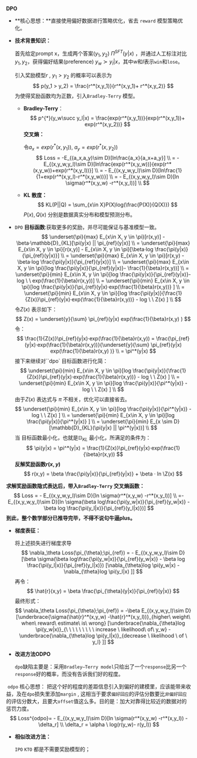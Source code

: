**DPO**

+ **核心思想：**直接使用偏好数据进行策略优化，省去 `reward` 模型策略优化。

+ **技术背景知识：**

  首先给定prompt x，生成两个答案$(y_1,y_2)~\Pi^{SFT}(y|x)$ ，并通过人工标注对比$y_1,y_2$，获得偏好结果(preference) $y_w\succ y_l|x$，其中$w$和$l$表示`win`和`lose`。

  引入奖励模型$r$  , $y_1 > y_2$ 的概率可以表示为
  $$
  p(y_1 > y_2) = \frac{r^*(x,y_1)}{r^*(x,y_1)+ r^*(x,y_2)}
  $$
  为使得奖励函数均为正数，引入`Bradley-Terry` 模型。

  + **Bradley-Terry**：
    $$
    p^{*}(y_w\succ y_l|x) = \frac{exp(r^*(x,y_1))}{exp(r^*(x,y_1))+ exp(r^*(x,y_2))}
    $$
    **交叉熵：**

    令$a_x = exp(r^*(x,y_1))$,   $a_y = exp(r^*(x,y_2))$
    $$
    Loss = -E_{(a_x,a_y)\sim D}[ln\frac{a_x}{a_x+a_y}] \\
    = - E_{(x,y_w,y_l)\sim D}[ln\frac{exp(r^*(x,y_w))}{exp(r^*(x,y_w))+exp(r^*(x,y_l))}] \\
    = - E_{(x,y_w,y_l)\sim D}[ln\frac{1}{1+exp(r^*(x,y_l)-r^*(x,y_w))}]  \\
    = - E_{(x,y_w,y_l)\sim D}[ln \sigma(r^*(x,y_w) -r^*(x,y_l))] \\
    $$

  + **KL 散度：**
    $$
    KL(P||Q) = \sum_{x\in X}P(X)log(\frac{P(X)}{Q(X)})
    $$
    $P(x),Q(x)$  分别是数据真实分布和模型预测分布。

+  `DPO`  **目标函数**:获取更多的奖励，并尽可能保证与基准模型一致。
  $$
  \underset{\pi}{max} E_{x\in X, y \in \pi}[r(x,y)] - \beta·\mathbb{D}_{KL}[\pi(y|x) || \pi_{ref}(y|x)] \\
  = \underset{\pi}{max} E_{x\in X, y \in \pi}[r(x,y)] - E_{x\in X, y \in \pi}[\beta·log \frac{\pi(y|x)}{\pi_{ref}(y|x)}]  \\
  = \underset{\pi}{max} E_{x\in X, y \in \pi}[r(x,y) - \beta·log \frac{\pi(y|x)}{\pi_{ref}(y|x)}] \\
  =  \underset{\pi}{max} E_{x\in X, y \in \pi}[log \frac{\pi(y|x)}{\pi_{ref}(y|x)}- \frac{1}{\beta}r(x,y))] \\
  =  \underset{\pi}{min} E_{x\in X, y \in \pi}[log \frac{\pi(y|x)}{\pi_{ref}(y|x)}- log \ \ exp(\frac{1}{\beta}r(x,y))] \\
  =  \underset{\pi}{min} E_{x\in X, y \in \pi}[log \frac{\pi(y|x)}{\pi_{ref}(y|x)·exp(\frac{1}{\beta}r(x,y))} ] \\
  =  \underset{\pi}{min} E_{x\in X, y \in \pi}[log \frac{\pi(y|x)}{\frac{1}{Z(x)}\pi_{ref}(y|x)·exp(\frac{1}{\beta}r(x,y))} - log \ \ Z(x) ] \\
  $$
  令$Z(x)$ 表示如下：
  $$
  Z(x) = \underset{y}{\sum} \pi_{ref}(y|x) exp(\frac{1}{\beta}r(x,y) )
  $$
  令：
  $$
  \frac{1}{Z(x)}\pi_{ref}(y|x)·exp(\frac{1}{\beta}r(x,y)) = \frac{\pi_{ref}(y|x)·exp(\frac{1}{\beta}r(x,y))}{\underset{y}{\sum} \pi_{ref}(y|x) exp(\frac{1}{\beta}r(x,y) )} \\
   = \pi^*(y|x)
  $$
  接下来继续对``dpo` 目标函数进行化简：
  $$
  \underset{\pi}{min} E_{x\in X, y \in \pi}[log \frac{\pi(y|x)}{\frac{1}{Z(x)}\pi_{ref}(y|x)·exp(\frac{1}{\beta}r(x,y))} - log \ \ Z(x) ] \\
    =  \underset{\pi}{min} E_{x\in X, y \in \pi}[log \frac{\pi(y|x)}{\pi^*(y|x)} - log \ \ Z(x) ] \\
  $$
  由于$Z(x)$ 表达式与 $\pi$  不相关，优化可以直接省去。
  $$
  \underset{\pi}{min} E_{x\in X, y \in \pi}[log \frac{\pi(y|x)}{\pi^*(y|x)} - log \ \ Z(x) ] \\
  = \underset{\pi}{min} E_{x\in X, y \in \pi}[log \frac{\pi(y|x)}{\pi^*(y|x)} ] \\
  = \underset{\pi}{min} E_{x \sim D}[\mathbb{D}_{KL}(\pi(y|x) || \pi^*(y|x))] \\
  $$
  当 目标函数最小化，也就是$\mathbb{D}_{KL}$ 最小化，所满足的条件为：
  $$
  \pi(y|x) = \pi^*(y|x) = \frac{1}{Z(x)}\pi_{ref}(y|x)·exp(\frac{1}{\beta}r(x,y))
  $$
  **反解奖励函数$r(x,y)$**
  $$
  r(x,y) = \beta \frac{\pi(y|x)}{\pi_{ref}(y|x)} + \beta · ln \Z(x)
  $$
  

  **求解奖励函数隐式表达后，带入`Bradley-Terry` 交叉熵函数：**
  $$
  Loss = - E_{(x,y_w,y_l)\sim D}[ln \sigma(r^*(x,y_w) -r^*(x,y_l))] \\
  =- E_{(x,y_w,y_l)\sim D}[ln \sigma(\beta log\frac{\pi(y_w|x)}{\pi_{ref}(y_w|x)} - \beta log \frac{\pi(y_l|x)}{\pi_{ref}(y_l|x)})]
  $$
  **到此，整个数学部分已推导完毕，不得不说句牛逼plus。**

+ **梯度表征：**

  将上述损失进行梯度求导
  $$
  \nabla_\theta Loss(\pi_{\theta};\pi_{ref}) = - E_{(x,y_w,y_l)\sim D}[\beta  \sigma(\beta log\frac{\pi(y_w|x)}{\pi_{ref}(y_w|x)} - \beta log \frac{\pi(y_l|x)}{\pi_{ref}(y_l|x)}) [\nabla_{\theta}log \pi(y_w|x) - \nabla_{\theta}log \pi(y_l|x) ]]
  $$
  再令：
  $$
  \hat{r}(x,y) = \beta \frac{\pi_{\theta}(y|x)}{\pi_{ref}(y|x)} 
  $$
  最终形式：
  $$
  \nabla_\theta Loss(\pi_{\theta};\pi_{ref}) = -\beta E_{(x,y_w,y_l)\sim D}[\underbrace{\sigma(\hat{r}^*(x,y_w) -\hat{r}^*(x,y_l))}_{higher\ weight\ when\ reward\ estimate\ is\ wrong} [\underbrace{\nabla_{\theta}log \pi(y_w|x)}_{\ \ \  \ \ \ \ \  \ increase \  likelihood\ of\ y_w} - \underbrace{\nabla_{\theta}log \pi(y_l|x)}_{decrease \ likelihood \ of \ y_l} ]]
  $$
  
+ **改进方法ODPO**

  `dpo`缺陷主要是：采用`Bradley–Terry model`只给出了一个`response`比另一个`response`好的概率，而没有告诉我们好的程度。

​       `odpo` 核心思想： 把这个好的程度的差距信息引入到偏好的建模里，应该能带来收益，及在`dpo`损失里添加`margin` , 这相当于要求`偏好回应`的评估分数要比`非偏好回应`的评估分数大，且要大`offset`值这么多。目的是：加大对靠得比较近的数据对的惩罚力度。
$$
Loss^{odpo}= - E_{(x,y_w,y_l)\sim D}[ln \sigma(r^*(x,y_w) -r^*(x,y_l)) - \delta_r] \\
\delta_r = \alpha \ log(r(y_w)- r(y_l))
$$

+ **相似改进方法：**

  `IPO` `KTO` 都是不需要奖励模型的；

  